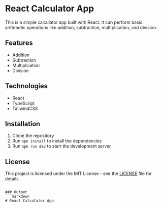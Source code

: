 # React Calculator App

This is a simple calculator app built with React. It can perform basic arithmetic operations like addition, subtraction, multiplication, and division.

## Features

- Addition
- Subtraction
- Multiplication
- Division

## Technologies

- React
- TypeScript
- TailwindCSS

## Installation

1. Clone the repository
2. Run `npm install` to install the dependencies
3. Run `npm run dev` to start the development server

## License

This project is licensed under the MIT License - see the [LICENSE](LICENSE) file for details.

````

### Output
```markdown
# React Calculator App
````
